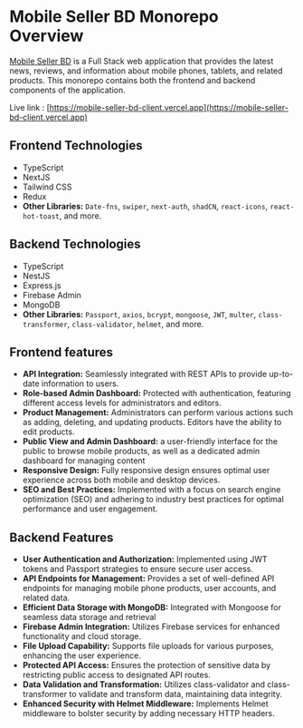 # Mobile Seller BD Monorepo Overview

[Mobile Seller BD](https://mobile-seller-bd-client.vercel.app) is a Full Stack web application that provides the latest news, reviews, and information about mobile phones, tablets, and related products. This monorepo contains both the frontend and backend components of the application.

Live link : [https://mobile-seller-bd-client.vercel.app](https://mobile-seller-bd-client.vercel.app)

## Frontend Technologies

- TypeScript
- NextJS
- Tailwind CSS
- Redux
- **Other Libraries:** `Date-fns`, `swiper`, `next-auth`, `shadCN`, `react-icons`, `react-hot-toast`, and more.

## Backend Technologies

- TypeScript
- NestJS
- Express.js
- Firebase Admin
- MongoDB
- **Other Libraries:** `Passport`, `axios`, `bcrypt`, `mongoose`, `JWT`, `multer`, `class-transformer`, `class-validator`, `helmet`, and more.

## Frontend features

- **API Integration:** Seamlessly integrated with REST APIs to provide up-to-date information to users.
- **Role-based Admin Dashboard:** Protected with authentication, featuring different access levels for administrators and editors.
- **Product Management:** Administrators can perform various actions such as adding, deleting, and updating products. Editors have the ability to edit products.
- **Public View and Admin Dashboard:** a user-friendly interface for the public to browse mobile products, as well as a dedicated admin dashboard for managing content
- **Responsive Design:** Fully responsive design ensures optimal user experience across both mobile and desktop devices.
- **SEO and Best Practices:** Implemented with a focus on search engine optimization (SEO) and adhering to industry best practices for optimal performance and user engagement.

## Backend Features

- **User Authentication and Authorization:** Implemented using JWT tokens and Passport strategies to ensure secure user access.
- **API Endpoints for Management:** Provides a set of well-defined API endpoints for managing mobile phone products, user accounts, and related data.
- **Efficient Data Storage with MongoDB:** Integrated with Mongoose for seamless data storage and retrieval
- **Firebase Admin Integration:** Utilizes Firebase services for enhanced functionality and cloud storage.
- **File Upload Capability:** Supports file uploads for various purposes, enhancing the user experience.
- **Protected API Access:** Ensures the protection of sensitive data by restricting public access to designated API routes.
- **Data Validation and Transformation:** Utilizes class-validator and class-transformer to validate and transform data, maintaining data integrity.
- **Enhanced Security with Helmet Middleware:** Implements Helmet middleware to bolster security by adding necessary HTTP headers.
